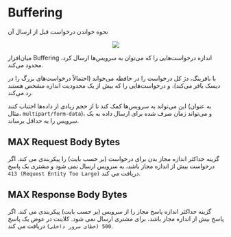 # Buffering

نحوه خواندن درخواست قبل از ارسال آن

<p align="center"><img src="/doc/assets/img/buffering.png"></p>

میان‌افزار Buffering اندازه درخواست‌هایی را که می‌توان به سرویس‌ها ارسال کرد، محدود می‌کند.

با بافرینگ، دژ کل درخواست را در حافظه می‌خواند (احتمالاً درخواست‌های بزرگ را در دیسک بافر می‌کند)، و درخواست‌هایی را که بیش از یک محدودیت اندازه مشخص هستند رد می‌کند.

این می‌تواند به سرویس‌ها کمک کند تا از حجم زیادی از داده‌ها اجتناب کنند (به عنوان مثال، `multipart/form-data`)، و می‌تواند زمان صرف شده برای ارسال داده به یک سرویس را به حداقل برساند.

## MAX Request Body Bytes

گزینه حداکثر اندازه مجاز بدن برای درخواست (بر حسب بایت) را پیکربندی می کند. اگر درخواست بیش از اندازه مجاز باشد، به سرویس ارسال نمی شود و مشتری یک پاسخ `413 (Request Entity Too Large)` دریافت می کند.

## MAX Response Body Bytes

گزینه حداکثر اندازه پاسخ مجاز را از سرویس (بر حسب بایت) پیکربندی می کند. اگر پاسخ بیش از اندازه مجاز باشد، برای مشتری ارسال نمی شود. کلاینت در عوض یک پاسخ `500 (خطای سرور داخلی)` دریافت می کند.
